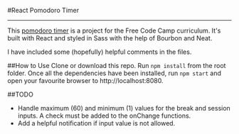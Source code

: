 #React Pomodoro Timer

___

This [pomodoro timer](https://en.wikipedia.org/wiki/Pomodoro_Technique) is a project for the Free Code Camp curriculum. It's built with React and styled in Sass with the help of Bourbon and Neat.

I have included some (hopefully) helpful comments in the files.

##How to Use
Clone or download this repo. Run `npm install` from the root folder. Once all the dependencies have been installed, run `npm start` and open your favourite browser to http://localhost:8080.

##TODO
- Handle maximum (60) and minimum (1) values for the break and session inputs. A check must be added to the onChange functions.
- Add a helpful notification if input value is not allowed.

